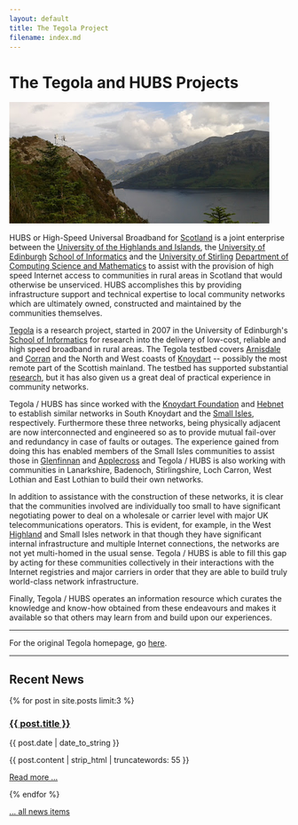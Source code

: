 ```yaml
---
layout: default
title: The Tegola Project
filename: index.md
---
```


The Tegola and HUBS Projects
============================

<div class="image-float-right"> 
  <img src="/media/mhialairigh-doctored1.png" alt="Coille Mhialairigh Mast" />
</div>

HUBS or High-Speed Universal Broadband for [Scotland] is a joint
enterprise between the [University of the Highlands and Islands], the
[University of Edinburgh] [School of Informatics] and the [University
of Stirling] [Department of Computing Science and Mathematics] to
assist with the provision of high speed Internet access to communities
in rural areas in Scotland that would otherwise be unserviced. HUBS
accomplishes this by providing infrastructure support and technical
expertise to local community networks which are ultimately owned,
constructed and maintained by the communities themselves.

[Tegola] is a research project, started in 2007 in the University of
Edinburgh's [School of Informatics] for research into the delivery of
low-cost, reliable and high speed broadband in rural areas.  The
Tegola testbed covers [Arnisdale] and [Corran] and the North  and West
coasts of [Knoydart] -- possibly the most remote part of the Scottish
mainland. The testbed has supported substantial [research], but it has
also given us a great deal of practical experience in community networks.

Tegola / HUBS has since worked with the [Knoydart Foundation] and
[Hebnet] to establish similar networks in South Knoydart and the
[Small Isles], respectively. Furthermore these three networks, being
physically adjacent are now interconnected and engineered so as to
provide mutual fail-over and redundancy in case of faults or
outages. The experience gained from doing this has enabled members of
the Small Isles communities to assist those in [Glenfinnan] and
[Applecross] and  Tegola / HUBS is also working with communities in
Lanarkshire, Badenoch, Stirlingshire, Loch Carron,  West Lothian and
East Lothian to build their own networks.

In addition to assistance with the construction of these networks, it
is clear that the communities involved are individually too small to
have significant negotiating power to deal on a wholesale or carrier
level with major UK telecommunications operators. This is evident, for
example, in the West [Highland] and Small Isles network in that though
they have significant internal infrastructure and multiple Internet
connections, the networks are not yet multi-homed in the usual sense.
Tegola / HUBS is able to fill this gap by acting for these
communities collectively in their interactions with the Internet
registries and major carriers in order that they are able to build
truly world-class network infrastructure.

Finally, Tegola / HUBS operates an information resource which curates
the knowledge and know-how obtained from these endeavours and makes it
available so that others may learn from and build upon our
experiences.

[Scotland]: http://wikipedia.org/wiki/Scotland
[University of the Highlands and Islands]: http://www.uhi.ac.uk/
[University of Edinburgh]: http://www.ed.ac.uk/
[School of Informatics]: http://www.inf.ed.ac.uk/
[University of Stirling]: http://www.stir.ac.uk/
[Department of Computing Science and Mathematics]: http://www.cs.stir.ac.uk/
[Arnisdale]: http://wikipedia.org/wiki/Arnisdale
[Corran]: http://wikipedia.org/wiki/Corran
[Knoydart]: http://wikipedia.org/wiki/Knoydart
[Isleornsay]: http://wikipedia.org/wiki/Isleornsay
[Armadale]: http://wikipedia.org/wiki/Armadale
[Sabhal Mòr Ostaig]: http://www.smo.uhi.ac.uk/
[UHI]: http://www.uhi.ac.uk/
[janet]: http://www.ja.net/
[Knoydart Foundation]: http://www.knoydart-foundation.com/
[Hebnet]: http://hebnet.co.uk/
[Small Isles]: http://wikipedia.org/wiki/Small_Isles
[Skye]: http://wikipedia.org/wiki/Skye
[Glenfinnan]: http://wikipedia.org/wiki/Glenfinnan
[Applecross]: http://wikipedia.org/wiki/Applecross
[Highland]: http://wikipedia.org/wiki/Scottish_Highlands
[Loch Hourn]: http://wikipedia.org/wiki/Loch_Hourn
[Tegola]: /tegola-history.html
[research]: /tegola-research/index.html
-----

For the original Tegola homepage, go [here].

[here]: tegola.html

-----

Recent News
-----------
{% for post in site.posts limit:3 %}
<div class="blog-post-teaser">
  <h3><a href="{{ post.url }}">{{ post.title }}</a></h3>
  <p>{{ post.date | date_to_string }}</p>
  <p>{{ post.content | strip_html | truncatewords: 55 }}</p>
  <p><a href="{{post.url}}">Read more ...</a></p>
</div>
{% endfor %}

[... all news items](blog.html)
